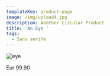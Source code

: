 ```yaml
---
templateKey: product-page
image: /img/upload4.jpg
description: Another Circular Product
title: 'An Eye '
tags:
  - Sans serife
---
```

![eye](/img/upload4.jpg)

Eur 99.90
